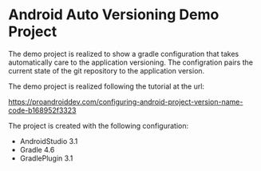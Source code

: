 # Android Auto Versioning Demo Project

The demo project is realized to show a gradle configuration that takes automatically care to the application versioning. The configration pairs the current state of the git repository to the application version.

The demo project is realized following the tutorial at the url:

https://proandroiddev.com/configuring-android-project-version-name-code-b168952f3323

The project is created with the following configuration:
* AndroidStudio 3.1
* Gradle 4.6
* GradlePlugin 3.1